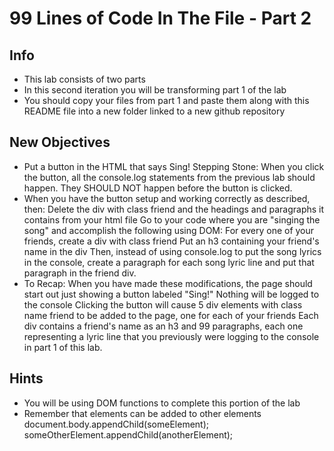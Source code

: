 # 99 Lines of Code In The File - Part 2

## Info

- This lab consists of two parts
- In this second iteration you will be transforming part 1 of the lab
- You should copy your files from part 1 and paste them along with this README file into a new folder linked to a new github repository

## New Objectives

- Put a button in the HTML that says Sing!
    Stepping Stone: When you click the button, all the console.log statements from the previous lab should happen. They SHOULD NOT happen before the button is clicked.
- When you have the button setup and working correctly as described, then:
    Delete the div with class friend and the headings and paragraphs it contains from your html file
    Go to your code where you are "singing the song" and accomplish the following using DOM:
        For every one of your friends, create a div with class friend
        Put an h3 containing your friend's name in the div
        Then, instead of using console.log to put the song lyrics in the console, create a paragraph for each song lyric line and put that paragraph in the friend div.
- To Recap:
    When you have made these modifications, the page should start out just showing a button labeled "Sing!"
    Nothing will be logged to the console
    Clicking the button will cause 5 div elements with class name friend to be added to the page, one for each of your friends
    Each div contains a friend's name as an h3 and 99 paragraphs, each one representing a lyric line that you previously were logging to the console in part 1 of this lab.

## Hints

- You will be using DOM functions to complete this portion of the lab
- Remember that elements can be added to other elements
    document.body.appendChild(someElement);
    someOtherElement.appendChild(anotherElement);
